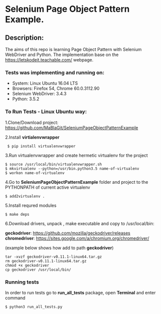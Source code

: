 # Selenium Page Object Pattern Example.

## Description:
The aims of this repo is learning Page Object Pattern with Selenium WebDriver and Python. 
The implementation base on the https://letskodeit.teachable.com/ webpage.

### Tests was implementing and running on:

* System: Linux Ubuntu 16.04 LTS
* Browsers: Firefox 54, Chrome 60.0.3112.90
* Selenium WebDriver: 3.4.3
* Python: 3.5.2

### To Run Tests - Linux Ubuntu way:

1.Clone/Download project: https://github.com/MaBlaGit/SeleniumPageObjectPatternExample

2.Install __virtialenvwrapper__
```
 $ pip install virtualenvwrapper
```
3.Run virtualenvwrapper and create hermetic virtualenv for the project

```
$ source /usr/local/bin/virtualenvwrapper.sh
$ mkvirtualenv --python=/usr/bin.python3.5 name-of-virtualenv
$ workon name-of-virtualenv
```

4.Go to  __SeleniumPageObjectPatternExample__ folder and project to the PYTHONPATH of current active virtualenv

```
$ add2virtualenv .
```
5.Install requred modules

```
$ make deps
```

6.Download drivers, unpack , make executable and copy to /usr/local/bin: 

__geckodriver__: https://github.com/mozilla/geckodriver/releases
__chromedriver__: https://sites.google.com/a/chromium.org/chromedriver/

(example below shows how add to path __geckodriver__)

```
tar -xvzf geckodriver-v0.11.1-linux64.tar.gz
rm geckodriver-v0.11.1-linux64.tar.gz
chmod +x geckodriver
cp geckodriver /usr/local/bin/
```

### Running tests

In order to run tests go to __run_all_tests__ package, open __Terminal__ and enter command
```
$ python3 run_all_tests.py
